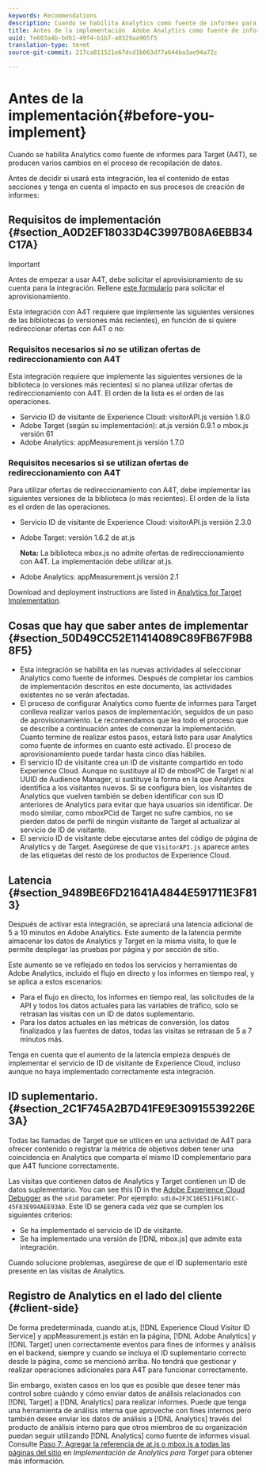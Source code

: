 ```yaml
---
keywords: Recommendations
description: Cuando se habilita Analytics como fuente de informes para Target (A4T), se producen varios cambios en el proceso de recopilación de datos.
title: Antes de la implementación  Adobe Analytics como fuente de informes para Adobe Target (A4T)
uuid: fe603a4b-bd61-49f4-b1b7-a0329aa905f5
translation-type: tm+mt
source-git-commit: 217ca811521e67dcd1b063d77a644ba3ae94a72c

---
```



# Antes de la implementación{#before-you-implement}

Cuando se habilita Analytics como fuente de informes para Target (A4T), se producen varios cambios en el proceso de recopilación de datos.

Antes de decidir si usará esta integración, lea el contenido de estas secciones y tenga en cuenta el impacto en sus procesos de creación de informes:

## Requisitos de implementación {#section_A0D2EF18033D4C3997B08A6EBB34C17A}

>[!IMPORTANT]
>
>Antes de empezar a usar A4T, debe solicitar el aprovisionamiento de su cuenta para la integración. Rellene [este formulario](https://www.adobe.com/go/audiences) para solicitar el aprovisionamiento.

Esta integración con A4T requiere que implemente las siguientes versiones de las bibliotecas (o versiones más recientes), en función de si quiere redireccionar ofertas con A4T o no:

### Requisitos necesarios si *no* se utilizan ofertas de redireccionamiento con A4T

Esta integración requiere que implemente las siguientes versiones de la biblioteca (o versiones más recientes) si no planea utilizar ofertas de redireccionamiento con A4T. El orden de la lista es el orden de las operaciones.

* Servicio ID de visitante de Experience Cloud: visitorAPI.js versión 1.8.0
* Adobe Target (según su implementación): at.js versión 0.9.1 o mbox.js versión 61
* Adobe Analytics: appMeasurement.js versión 1.7.0

### Requisitos necesarios si se utilizan ofertas de redireccionamiento con A4T

Para utilizar ofertas de redireccionamiento con A4T, debe implementar las siguientes versiones de la biblioteca (o más recientes). El orden de la lista es el orden de las operaciones.

* Servicio ID de visitante de Experience Cloud: visitorAPI.js versión 2.3.0
* Adobe Target: versión 1.6.2 de at.js

   **Nota:** La biblioteca mbox.js no admite ofertas de redireccionamiento con A4T. La implementación debe utilizar at.js.

* Adobe Analytics: appMeasurement.js versión 2.1

Download and deployment instructions are listed in [Analytics for Target Implementation](/help/c-integrating-target-with-mac/a4t/a4timplementation.md).

## Cosas que hay que saber antes de implementar {#section_50D49CC52E11414089C89FB67F9B88F5}

* Esta integración se habilita en las nuevas actividades al seleccionar Analytics como fuente de informes. Después de completar los cambios de implementación descritos en este documento, las actividades existentes no se verán afectadas.
* El proceso de configurar Analytics como fuente de informes para Target conlleva realizar varios pasos de implementación, seguidos de un paso de aprovisionamiento. Le recomendamos que lea todo el proceso que se describe a continuación antes de comenzar la implementación. Cuanto termine de realizar estos pasos, estará listo para usar Analytics como fuente de informes en cuanto esté activado. El proceso de aprovisionamiento puede tardar hasta cinco días hábiles.
* El servicio ID de visitante crea un ID de visitante compartido en todo Experience Cloud. Aunque no sustituye al ID de mboxPC de Target ni al UUID de Audience Manager, sí sustituye la forma en la que Analytics identifica a los visitantes nuevos. Si se configura bien, los visitantes de Analytics que vuelven también se deben identificar con sus ID anteriores de Analytics para evitar que haya usuarios sin identificar. De modo similar, como mboxPCid de Target no sufre cambios, no se pierden datos de perfil de ningún visitante de Target al actualizar al servicio de ID de visitante.
* El servicio ID de visitante debe ejecutarse antes del código de página de Analytics y de Target. Asegúrese de que `VisitorAPI.js` aparece antes de las etiquetas del resto de los productos de Experience Cloud.

## Latencia {#section_9489BE6FD21641A4844E591711E3F813}

Después de activar esta integración, se apreciará una latencia adicional de 5 a 10 minutos en Adobe Analytics. Este aumento de la latencia permite almacenar los datos de Analytics y Target en la misma visita, lo que le permite desplegar las pruebas por página y por sección de sitio.

Este aumento se ve reflejado en todos los servicios y herramientas de Adobe Analytics, incluido el flujo en directo y los informes en tiempo real, y se aplica a estos escenarios:

* Para el flujo en directo, los informes en tiempo real, las solicitudes de la API y todos los datos actuales para las variables de tráfico, solo se retrasan las visitas con un ID de datos suplementario.
* Para los datos actuales en las métricas de conversión, los datos finalizados y las fuentes de datos, todas las visitas se retrasan de 5 a 7 minutos más.

Tenga en cuenta que el aumento de la latencia empieza después de implementar el servicio de ID de visitante de Experience Cloud, incluso aunque no haya implementado correctamente esta integración.

## ID suplementario.  {#section_2C1F745A2B7D41FE9E30915539226E3A}

Todas las llamadas de Target que se utilicen en una actividad de A4T para ofrecer contenido o registrar la métrica de objetivos deben tener una coincidencia en Analytics que comparta el mismo ID complementario para que A4T funcione correctamente.

Las visitas que contienen datos de Analytics y Target contienen un ID de datos suplementario. You can see this ID in the [Adobe Experience Cloud Debugger](https://docs.adobe.com/content/help/en/debugger/using/experience-cloud-debugger.html) as the `sdid` parameter. Por ejemplo: `sdid=2F3C18E511F618CC-45F83E994AEE93A0`. Este ID se genera cada vez que se cumplen los siguientes criterios:

* Se ha implementado el servicio de ID de visitante.
* Se ha implementado una versión de [!DNL mbox.js] que admite esta integración.

Cuando solucione problemas, asegúrese de que el ID suplementario esté presente en las visitas de Analytics.

## Registro de Analytics en el lado del cliente {#client-side}

De forma predeterminada, cuando at.js, [!DNL Experience Cloud Visitor ID Service] y appMeasurement.js están en la página, [!DNL Adobe Analytics] y [!DNL Target] unen correctamente eventos para fines de informes y análisis en el backend, siempre y cuando se incluya el ID suplementario correcto desde la página, como se mencionó arriba. No tendrá que gestionar y realizar operaciones adicionales para A4T para funcionar correctamente.

Sin embargo, existen casos en los que es posible que desee tener más control sobre cuándo y cómo enviar datos de análisis relacionados con [!DNL Target] a [!DNL Analytics] para realizar informes. Puede que tenga una herramienta de análisis interna que aproveche con fines internos pero también desee enviar los datos de análisis a [!DNL Analytics] través del producto de análisis interno para que otros miembros de su organización puedan seguir utilizando [!DNL Analytics] como fuente de informes visual. Consulte [Paso 7: Agregar la referencia de at.js o mbox.js a todas las páginas del sitio](/help/c-integrating-target-with-mac/a4t/a4timplementation.md#step7) en *Implementación de Analytics para Target* para obtener más información.

